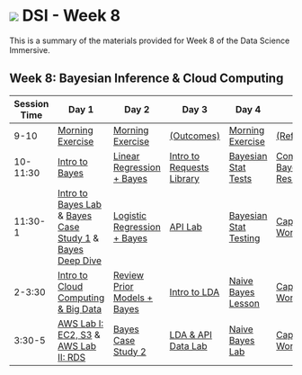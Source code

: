 # ![](https://ga-dash.s3.amazonaws.com/production/assets/logo-9f88ae6c9c3871690e33280fcf557f33.png) DSI - Week 8

This is a summary of the materials provided for Week 8 of the Data Science Immersive.

## Week 8: Bayesian Inference & Cloud Computing

Session Time | Day 1 | Day 2 | Day 3 | Day 4 | Day 5
 --- | --- | --- | --- | ---  | ---
9-10 | [Morning Exercise][8-1A]         | [Morning Exercise][8-2A]            | [(Outcomes)][8-3A]                 | [Morning Exercise][8-4A]       | [(Reflection)][8-5A]
10-11:30 | [Intro to Bayes][8-1B]      | [Linear Regression + Bayes][8-2B]   | [Intro to Requests Library][8-3B]  | [Bayesian Stat Tests][8-4B]    | [Communicating Bayesian Results][8-5B]
11:30-1 | [Intro to Bayes Lab][8-1C] & [Bayes Case Study 1][8-1E] & [Bayes Deep Dive][8-1D]    | [Logistic Regression + Bayes][8-2C] | [API Lab][8-3C]                    | [Bayesian Stat Testing][8-4C]  | [Capstone Pt 2: Workshop][8-5C]
2-3:30 | [Intro to Cloud Computing & Big Data][8-1AA]        | [Review Prior Models + Bayes][8-2D] | [Intro to LDA][8-3D]               | [Naive Bayes Lesson][8-4D]     | [Capstone Pt 2: Workshop][8-5D]
3:30-5 | [AWS Lab I: EC2, S3][8-1BB] & [AWS Lab II: RDS][8-1CC]     | [Bayes Case Study 2][8-2E]          | [LDA & API Data Lab][8-3E]         | [Naive Bayes Lab][8-4E]        | [Capstone Pt 2: Workshop][8-5E]

[8-1AA]: 1.1-pc-lesson-intro-cloud-computing
[8-1BB]: 1.4-pc-lab-aws-s3-ec2-part-I
[8-1CC]: 1.5-pc-rds-lab

[8-1A]: ./instructor-contributions/
[8-1B]: 1.1-lesson
[8-1C]: 1.2-lab
[8-1D]: 1.3-lesson
[8-1E]: 1.4-lab
[8-1F]: ./instructor-contributions/

[8-2A]: ./instructor-contributions/
[8-2B]: 2.1-lab
[8-2C]: 2.2-lab
[8-2D]: 2.3-lab
[8-2E]: 2.4-lab
[8-2F]: ./instructor-contributions/

[8-3A]: #
[8-3B]: 3.1-lesson
[8-3C]: 3.2-lab
[8-3D]: 3.3-lesson
[8-3E]: 3.4-lab
[8-3F]: ./instructor-contributions/

[8-4A]: ./instructor-contributions/
[8-4B]: 4.1-lesson
[8-4C]: 4.2-lab
[8-4D]: 4.3-lesson
[8-4E]: 4.4-lab
[8-4F]: ./instructor-contributions/

[8-5A]: ../recurring-materials/reflection
[8-5B]: 5.1-lesson
[8-5C]: ../../03-projects/02-projects-capstone/part-02/
[8-5D]: ../../03-projects/02-projects-capstone/part-02/
[8-5E]: ../../03-projects/02-projects-capstone/part-02/
[8-5F]: ./instructor-contributions/
